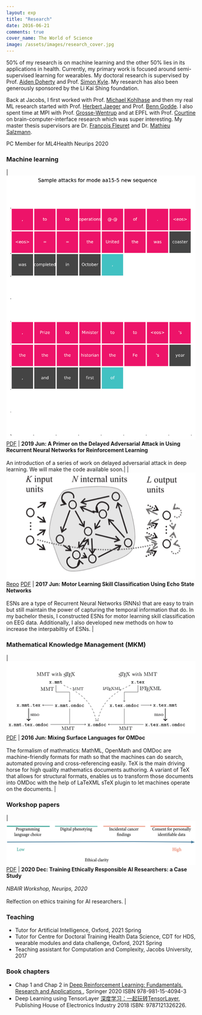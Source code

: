 ```yaml
---
layout: exp
title: "Research"
date: 2016-06-21
comments: true
cover_name: The World of Science
image: /assets/images/research_cover.jpg
---
```

50% of my research is on machine learning and the other 50% lies in its applications in health. Currently, my primary work is focused around semi-supervised learning for wearables. My doctoral research is supervised by Prof. [Aiden Doherty](https://www.ndph.ox.ac.uk/team/aiden-doherty) and Prof. [Simon Kyle](https://www.ndcn.ox.ac.uk/team/simon-kyle). My research has also been generously sponsored by the Li Kai Shing foundation.

Back at Jacobs, I first worked with Prof. [Michael Kohlhase](https://kwarc.info/people/mkohlhase/) and then my real ML research started with Prof. [Herbert Jaeger](http://minds.jacobs-university.de/herbert/) and Prof. [Benn Godde](https://www.researchgate.net/profile/Ben_Godde). 
I also spent time at MPI with Prof. [Grosse-Wentrup](https://ni.cs.univie.ac.at) and at EPFL with Prof. [Courtine](https://courtine-lab.epfl.ch) on brain-computer-interface research which was super interesting. My master thesis supervisors are Dr. [François Fleuret](https://www.idiap.ch/~fleuret/) and Dr. [Mathieu Salzmann](https://people.epfl.ch/mathieu.salzmann).

PC Member for ML4Health Neurips 2020

### Machine learning

| ![Delayed Attack Samples](/assets/images/da_sample.jpg) [PDF](/assets/files/hang_thesis.pdf) |  **2019 Jun: A Primer on the Delayed Adversarial Attack in Using Recurrent Neural Networks for Reinforcement Learning** <br/><br/> An introduction of a series of work on delayed adversarial attack in deep learning. We will make the code available soon.|
| ![Echo State Network](/assets/images/esn.png) [Repo](https://github.com/angerhang/thesis) [PDF](/assets/files/thesis.pdf) |  **2017 Jun: Motor Learning Skill Classification Using Echo State Networks** <br/><br/> ESNs are a type of Recurrent Neural Networks (RNNs) that are easy to train but still maintain the power of capturing the temporal information that do. In my bachelor thesis, I constructed ESNs for motor learning skill classification on EEG data. Additionally, I also developed new methods on how to increase the interpabiltiy of ESNs.  | 


### Mathematical Knowledge Management (MKM)

| ![sTeX](/assets/images/mmt.png) [PDF](/assets/files/cicm_2016.pdf) |  **2016 Jun: Mixing Surface Languages for OMDoc** <br/><br/> The formalism of mathmatics: MathML, OpenMath and OMDoc are machine-friendly formats for math so that the machines can do search, automated proving and cross-referencing easily. TeX is the main driving horse for high quality mathematics documents authoring. A variant of TeX that allows for structural formats, enables us to transform those documents into OMDoc with the help of LaTeXML sTeX plugin to let machines operate on the documents. | 

### Workshop papers

| ![Reasonable Ethics Scale](/assets/images/scale.png) [PDF](https://arxiv.org/abs/2011.11393) |  **2020 Dec: Training Ethically Responsible AI Researchers: a Case Study** <br/><br/> *NBAIR Workshop, Neurips, 2020* <br/><br/> Relfection on ethics training for AI researchers. | 


### Teaching

* Tutor for Artificial Intelligence, Oxford, 2021 Spring
* Tutor for Centre for Doctoral Training Health Data Science, CDT for HDS, wearable modules and data challenge, Oxford, 2021 Spring
* Teaching assistant for Computation and Complexity, Jacobs University, 2017

### Book chapters
* Chap 1 and Chap 2 in [Deep Reinforcement Learning: Fundamentals, Research and Applications
](https://deepreinforcementlearningbook.org/), Springer 2020 ISBN 978-981-15-4094-3 
* Deep Learning using TensorLayer [深度学习：一起玩转TensorLayer](https://www.amazon.com/%E6%B7%B1%E5%BA%A6%E5%AD%A6%E4%B9%A0-%E4%B8%80%E8%B5%B7%E7%8E%A9%E8%BD%ACTensorLayer-%E8%91%A3%E8%B1%AA-%E7%AD%89/dp/B078YDZTCY/ref=sr_1_2?keywords=tensorlayer&qid=1570048255&s=gateway&sr=8-2), Publishing House of Electronics Industry 2018 ISBN: 9787121326226.

<!-- * [16-720 Semester project: facial verifier](/assets/files/cv_poster.pdf)
* [The Evolution of Web Search Engines: Past, Present and Future](/assets/files/bigData.pdf) -->